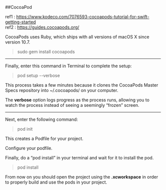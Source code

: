 
##CocoaPod

ref1 : https://www.kodeco.com/7076593-cocoapods-tutorial-for-swift-getting-started
<br>
ref2 : https://guides.cocoapods.org/


CocoaPods uses Ruby, which ships with all versions of macOS X since version 10.7.


> sudo gem install cocoapods

---

Finally, enter this command in Terminal to complete the setup:

> pod setup --verbose

This process takes a few minutes because it clones the CocoaPods Master Specs repository into ~/.cocoapods/ on your computer.

The **verbose** option logs progress as the process runs, allowing you to watch the process instead of seeing a seemingly “frozen” screen.

---

Next, enter the following command:

> pod init

This creates a Podfile for your project.

Configure your podfile.

Finally, do a “pod install” in your terminal and wait for it to install the pod.

> pod install

From now on you should open the project using the **.xcworkspace** in order to properly build and use the pods in your project. 

